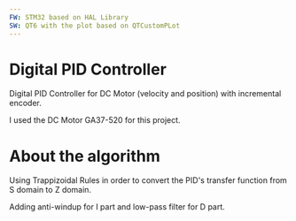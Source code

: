```yaml
---
FW: STM32 based on HAL Library
SW: QT6 with the plot based on QTCustomPLot
---
```

# Digital PID Controller 
Digital PID Controller for DC Motor (velocity and position) with incremental encoder.

I used the DC Motor GA37-520 for this project.

# About the algorithm
Using Trappizoidal Rules in order to convert the PID's transfer function from S domain to Z domain.

Adding anti-windup for I part and low-pass filter for D part.





